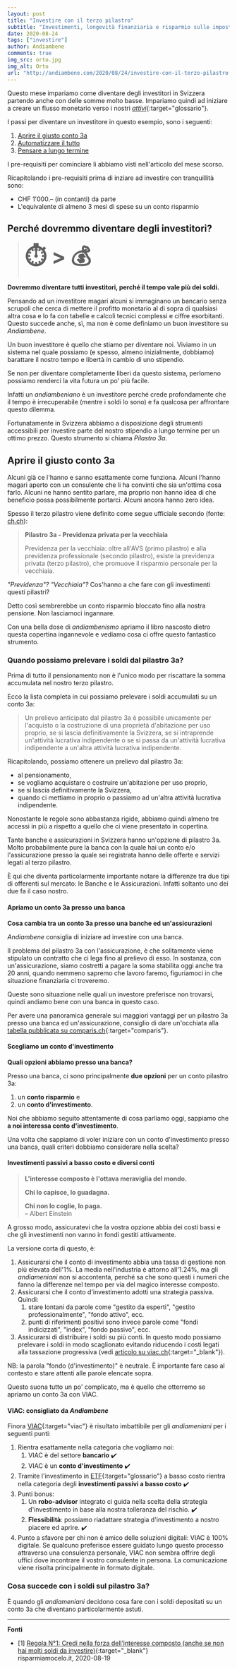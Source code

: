 ```yaml
---
layout: post
title: "Investire con il terzo pilastro"
subtitle: "Investimenti, longevità finanziaria e risparmio sulle imposte – tutto con un semplice pilastro 3a"
date: 2020-08-24
tags: ["investire"]
author: Andiambene
comments: true
img_src: orto.jpg
img_alt: Orto
url: "http://andiambene.com/2020/08/24/investire-con-il-terzo-pilastro.html"
---
```


Questo mese impariamo come diventare degli investitori in Svizzera partendo anche con delle somme molto basse. Impariamo quindi ad iniziare a creare un flusso monetario verso i nostri [_attivi_](/glossario.html#attivo){:target="glossario"}.

I passi per diventare un investitore in questo esempio, sono i seguenti:
1. [Aprire il giusto conto 3a](#aprire-il-giusto-conto-3a)
2. [Automatizzare il tutto](#automatizzare-il-tutto)
3. [Pensare a lungo termine](#pensare-a-lungo-termine)

I pre-requisiti per cominciare li abbiamo visti nell'articolo del mese scorso.

Ricapitolando i pre-requisiti prima di inziare ad investire con tranquillità sono:
- CHF 1'000.– (in contanti) da parte
- L'equivalente di almeno 3 mesi di spese su un conto risparmio

## Perché dovremmo diventare degli investitori?

> <div style="font-weight:bold;font-size:3rem;">⏱️ > 💰</div>

**Dovremmo diventare tutti investitori, perché il tempo vale più dei soldi.**

Pensando ad un investitore magari alcuni si immaginano un bancario senza scrupoli che cerca di mettere il profitto monetario al di sopra di qualsiasi altra cosa e lo fa con tabelle e calcoli tecnici complessi e ciffre esorbitanti. Questo succede anche, sì, ma non è come definiamo un buon investitore su _Andiambene_.

Un buon investitore è quello che stiamo per diventare noi. Viviamo in un sistema nel quale possiamo (e spesso, almeno inizialmente, dobbiamo) barattare il nostro tempo e libertà in cambio di uno stipendio.

Se non per diventare completamente liberi da questo sistema, perlomeno possiamo renderci la vita futura un po' più facile.

Infatti un _andiambeniano_ è un investitore perché crede profondamente che il tempo è irrecuperabile (mentre i soldi lo sono) e fa qualcosa per affrontare questo dilemma.

Fortunatamente in Svizzera abbiamo a disposizione degli strumenti accessibili per investire parte del nostro stipendio a lungo termine per un ottimo prezzo. Questo strumento si chiama _Pilastro 3a_.

## Aprire il giusto conto 3a

Alcuni già ce l'hanno e sanno esattamente come funziona. Alcuni l'hanno magari aperto con un consulente che li ha convinti che sia un'ottima cosa farlo. Alcuni ne hanno sentito parlare, ma proprio non hanno idea di che beneficio possa possibilmente portarci. Alcuni ancora hanno zero idea.

Spesso il terzo pilastro viene definito come segue ufficiale secondo (fonte: [ch.ch](https://www.ch.ch/it/terzo-pilastro/)):

> **Pilastro 3a - Previdenza privata per la vecchiaia**
>
> Previdenza per la vecchiaia: oltre all'AVS (primo pilastro) e alla previdenza professionale (secondo pilastro), esiste la previdenza privata (terzo pilastro), che promuove il risparmio personale per la vecchiaia.

_"Previdenza"? "Vecchiaia"?_ Cos'hanno a che fare con gli investimenti questi pilastri?

Detto così sembrerebbe un conto risparmio bloccato fino alla nostra pensione. Non lasciamoci ingannare.

Con una bella dose di _andiambenismo_ apriamo il libro nascosto dietro questa copertina ingannevole e vediamo cosa ci offre questo fantastico strumento.

### Quando possiamo prelevare i soldi dal pilastro 3a?

Prima di tutto il pensionamento non è l'unico modo per riscattare la somma accumulata nel nostro terzo pilastro.

Ecco la lista completa in cui possiamo prelevare i soldi accumulati su un conto 3a:
> Un prelievo anticipato dal pilastro 3a è possibile unicamente per l'acquisto o la costruzione di una proprietà d'abitazione per uso proprio, se si lascia definitivamente la Svizzera, se si intraprende un'attività lucrativa indipendente o se si passa da un'attività lucrativa indipendente a un'altra attività lucrativa indipendente.

Ricapitolando, possiamo ottenere un prelievo dal pilastro 3a:
- al pensionamento,
- se vogliamo acquistare o costruire un'abitazione per uso proprio,
- se si lascia definitivamente la Svizzera,
- quando ci mettiamo in proprio o passiamo ad un'altra attività lucrativa indipendente.

Nonostante le regole sono abbastanza rigide, abbiamo quindi almeno tre accessi in più a rispetto a quello che ci viene presentato in copertina.

Tante banche e assicurazioni in Svizzera hanno un'opzione di pilastro 3a. Molto probabilmente pure la banca con la quale hai un conto e/o l'assicurazione presso la quale sei registrata hanno delle offerte e servizi legati al terzo pilastro.

È qui che diventa particolarmente importante notare la differenze tra due tipi di offerenti sul mercato: le Banche e le Assicurazioni. Infatti soltanto uno dei due fa il caso nostro.

#### Apriamo un conto 3a presso una banca

**Cosa cambia tra un conto 3a presso una banche ed un'assicurazioni**

_Andiambene_ consiglia di iniziare ad investire con una banca.

Il problema del pilastro 3a con l'assicurazione, è che solitamente viene stipulato un contratto che ci lega fino al prelievo di esso. In sostanza, con un'assicurazione, siamo costretti a pagare la soma stabilita oggi anche tra 20 anni, quando nemmeno sapremo che lavoro faremo, figuriamoci in che situazione finanziaria ci troveremo.

Queste sono situazione nelle quali un investore preferisce non trovarsi, quindi andiamo bene con una banca in questo caso.

Per avere una panoramica generale sui maggiori vantaggi per un pilastro 3a presso una banca ed un'assicurazione, consiglio di dare un'occhiata alla [tabella pubblicata su comparis.ch](https://it.comparis.ch/saeule-3a/info/versicherungen-vs-banken){:target="comparis"}.

#### Scegliamo un conto d'investimento

**Quali opzioni abbiamo presso una banca?**

Presso una banca, ci sono principalmente **due opzioni** per un conto pilastro 3a:
1. un **conto risparmio** e
2. un **conto d'investimento**.

Noi che abbiamo seguito attentamente di cosa parliamo oggi, sappiamo che **a noi interessa conto d'investimento**.

Una volta che sappiamo di voler iniziare con un conto d'investimento presso una banca, quali criteri dobbiamo considerare nella scelta?

#### Investimenti passivi a basso costo e diversi conti

> **L'interesse composto è l'ottava meraviglia del mondo.**
>
> **Chi lo capisce, lo guadagna.**
>
> **Chi non lo coglie, lo paga.**
> <br>– Albert Einstein

A grosso modo, assicuratevi che la vostra opzione abbia dei costi bassi e che gli investimenti non vanno in fondi gestiti attivamente.

La versione corta di questo, è:
1. Assicurarsi che il conto di investimento abbia una tassa di gestione non più elevata dell'1%. La media nell'industria è attorno all'1.24%, ma gli _andiameniani_ non si accontenta, perché sa che sono questi i numeri che fanno la differenze nel tempo per via del magico interesse composto.
2. Assicurarsi che il conto d'investimento adotti una strategia passiva. Quindi:
	1. stare lontani da parole come "gestito da esperti", "gestito professionalmente", "fondo attivo", ecc.
	2. punti di riferimenti positivi sono invece parole come "fondi indicizzati", "index", "fondo passivo", ecc.
3. Assicurarsi di distribuire i soldi su più conti. In questo modo possiamo prelevare i soldi in modo scaglionato evitando riducendo i costi legati alla tassazione progressiva (vedi [articolo su viac.ch](https://viac.ch/it/academy/perche-un-prelievo-scaglionato-nel-pilastro-3a/){:target="_blank"}).

NB: la parola "fondo (d'investimento)" è neutrale. È importante fare caso al contesto e stare attenti alle parole elencate sopra.

Questo suona tutto un po' complicato, ma è quello che otterremo se apriamo un conto 3a con VIAC.

#### VIAC: consigliato da _Andiambene_

Finora [VIAC](https://viac.ch/it/){:target="viac"} è risultato imbattibile per gli _andiameniani_ per i seguenti punti:
1. Rientra esattamente nella categoria che vogliamo noi:
	1. VIAC è del settore **bancario** ✔️
	2. VIAC è un **conto d'investimento** ✔️
2. Tramite l'investimento in [ETF](/glossario.html#etf){:target="glossario"} a basso costo rientra nella categoria degli **investimenti passivi a basso costo** ✔️
3. Punti bonus:
	1. Un **robo-advisor** integrato ci guida nella scelta della strategia d'investimento in base alla nostra tolleranza del rischio. ✔️
	2. **Flessibilità**: possiamo riadattare strategia d'investimento a nostro piacere ed aprire. ✔️
4. Punto a sfavore per chi non è amico delle soluzioni digitali: VIAC è 100% digitale. Se qualcuno preferisce essere guidato lungo questo processo attraverso una consulenza personale, VIAC non sembra offrire degli uffici dove incontrare il vostro consulente in persona. La comunicazione viene risolta principalmente in formato digitale.


### Cosa succede con i soldi sul pilastro 3a?

È quando gli _andiameniani_ decidono cosa fare con i soldi depositati su un conto 3a che diventano particolarmente astuti.

___

**Fonti**

- <span id="fonte1">[1]</span> [Regola N°1: Credi nella forza dell’interesse composto (anche se non hai molti soldi da investire)](https://www.risparmiamocelo.it/regola-n1-credi-nella-forza-dellinteresse-composto-anche-se-non-hai-molti-soldi-da-investire/){:target="_blank"}<br>risparmiamocelo.it, 2020-08-19

